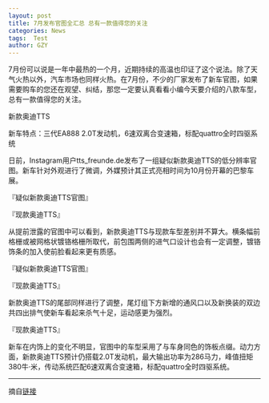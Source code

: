 ```yaml
---
layout: post
title: 7月发布官图全汇总 总有一款值得您的关注
categories: News
tags:  Test
author: GZY
---
```


7月份可以说是一年中最热的一个月，近期持续的高温也印证了这个说法。除了天气火热以外，汽车市场也同样火热。在7月份，不少的厂家发布了新车官图，如果需要购车的您还在观望、纠结，那您一定要认真看看小编今天要介绍的八款车型，总有一款值得您的关注。

新款奥迪TTS

新车特点：三代EA888 2.0T发动机，6速双离合变速箱，标配quattro全时四驱系统

日前，Instagram用户tts_freunde.de发布了一组疑似新款奥迪TTS的低分辨率官图。新车针对外观进行了微调，外媒预计其正式亮相时间为10月份开幕的巴黎车展。

『疑似新款奥迪TTS官图』

『现款奥迪TTS』

从提前泄露的官图中可以看到，新款奥迪TTS与现款车型差别并不算大。横条幅前格栅或被网格状镀铬格栅所取代，前包围两侧的进气口设计也会有一定调整，镀铬饰条的加入使前脸看起来更有质感。

『疑似新款奥迪TTS官图』

『现款奥迪TTS』

新款奥迪TTS的尾部同样进行了调整，尾灯组下方新增的通风口以及新换装的双边共四出排气使新车看起来杀气十足，运动感更为强烈。

『现款奥迪TTS』

新车在内饰上的变化不明显，官图中的车型采用了与车身同色的饰板点缀。动力方面，新款奥迪TTS预计仍搭载2.0T发动机，最大输出功率为286马力，峰值扭矩380牛·米，传动系统匹配6速双离合变速箱，标配quattro全时四驱系统。

*****

摘自[链接](http://auto.qq.com/a/20180727/005526.htm)
